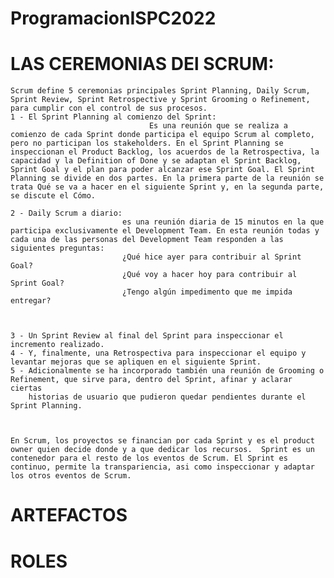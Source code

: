 # ProgramacionISPC2022

# LAS CEREMONIAS DEl SCRUM:
    Scrum define 5 ceremonias principales Sprint Planning, Daily Scrum, Sprint Review, Sprint Retrospective y Sprint Grooming o Refinement,
    para cumplir con el control de sus procesos.
    1 - El Sprint Planning al comienzo del Sprint: 
                                   Es una reunión que se realiza a comienzo de cada Sprint donde participa el equipo Scrum al completo, pero no participan los stakeholders. En el Sprint Planning se inspeccionan el Product Backlog, los acuerdos de la Retrospectiva, la capacidad y la Definition of Done y se adaptan el Sprint Backlog, Sprint Goal y el plan para poder alcanzar ese Sprint Goal. El Sprint Planning se divide en dos partes. En la primera parte de la reunión se trata Qué se va a hacer en el siguiente Sprint y, en la segunda parte, se discute el Cómo. 
                                   
    2 - Daily Scrum a diario: 
                             es una reunión diaria de 15 minutos en la que participa exclusivamente el Development Team. En esta reunión todas y cada una de las personas del Development Team responden a las siguientes preguntas:
                             ¿Qué hice ayer para contribuir al Sprint Goal?
                             ¿Qué voy a hacer hoy para contribuir al Sprint Goal?
                             ¿Tengo algún impedimento que me impida entregar?
    
    
    
    3 - Un Sprint Review al final del Sprint para inspeccionar el incremento realizado.
    4 - Y, finalmente, una Retrospectiva para inspeccionar el equipo y levantar mejoras que se apliquen en el siguiente Sprint.
    5 - Adicionalmente se ha incorporado también una reunión de Grooming o Refinement, que sirve para, dentro del Sprint, afinar y aclarar ciertas 
        historias de usuario que pudieron quedar pendientes durante el Sprint Planning.
        
    
        
    En Scrum, los proyectos se financian por cada Sprint y es el product owner quien decide donde y a que dedicar los recursos.  Sprint es un contenedor para el resto de los eventos de Scrum. El Sprint es continuo, permite la transpariencia, asi como inspeccionar y adaptar los otros eventos de Scrum.


   

# ARTEFACTOS 




# ROLES 

